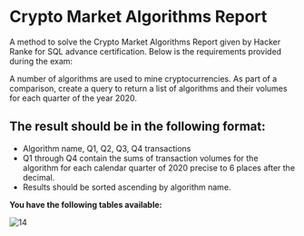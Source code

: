 # Crypto Market Algorithms Report
A method to solve the Crypto Market Algorithms Report given by Hacker Ranke for SQL advance certification.
Below is the requirements provided during the exam:

A number of algorithms are used to mine cryptocurrencies. As part of a comparison,
create a query to return a list of algorithms and their volumes for each quarter of the
year 2020.

## The result should be in the following format:
- Algorithm name, Q1, Q2, Q3, Q4 transactions
- Q1 through Q4 contain the sums of transaction volumes for the algorithm for each
calendar quarter of 2020 precise to 6 places after the decimal.
- Results should be sorted ascending by algorithm name.

**You have the following tables available:**

  ![14](https://github.com/user-attachments/assets/82738808-6c8a-4334-963f-1f4f5c1c40c0)
